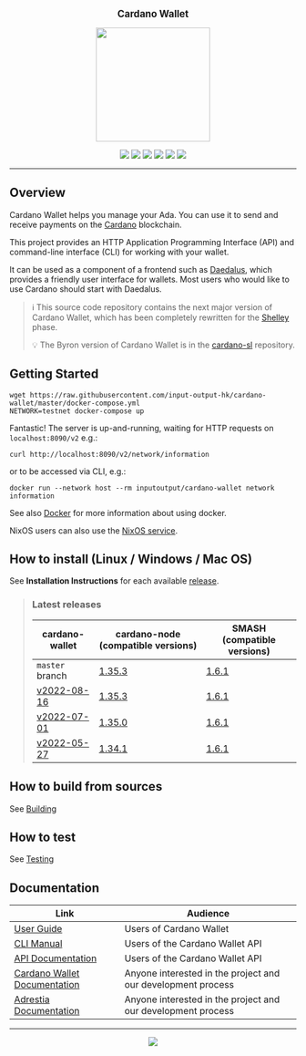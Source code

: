 <p align="center">
  <big><strong>Cardano Wallet</strong></big>
</p>

<p align="center">
  <img width="200" src=".github/images/cardano-logo.png"/>
</p>

<p align="center">
  <a href="https://github.com/input-output-hk/cardano-wallet/releases"><img src="https://img.shields.io/github/release-pre/input-output-hk/cardano-wallet.svg?style=for-the-badge" /></a>
  <a href="https://buildkite.com/input-output-hk/cardano-wallet"><img src="https://img.shields.io/buildkite/7ea3dac7a16f066d8dfc8f426a9a9f7a2131e899cd96c444cf/master?label=BUILD&style=for-the-badge"/></a>
  <a href="https://buildkite.com/input-output-hk/cardano-wallet-nightly"><img src="https://img.shields.io/buildkite/59ea9363b8526e867005ca8839db47715bc5f661f36e490143/master?label=BENCHMARK&style=for-the-badge" /></a>
  <a href="https://github.com/input-output-hk/cardano-wallet/actions?query=workflow%3Awindows"><img src="https://img.shields.io/github/workflow/status/input-output-hk/cardano-wallet/windows?label=Windows&style=for-the-badge" /></a>
  <a href="https://hydra.iohk.io/jobset/Cardano/cardano-wallet#tabs-jobs"><img src="https://img.shields.io/endpoint?style=for-the-badge&url=https%3A%2F%2Fhydra.iohk.io%2Fjob%2FCardano%2Fcardano-wallet%2Frequired%2Fshield" /></a>
  <a href="https://github.com/input-output-hk/cardano-wallet/actions/workflows/publish.yml"><img src="https://img.shields.io/github/workflow/status/input-output-hk/cardano-wallet/Publish%20Docs?label=Docs&style=for-the-badge" /></a>

  <!--
  <a href="https://coveralls.io/github/input-output-hk/cardano-wallet?branch=HEAD"><img src="https://img.shields.io/coveralls/github/input-output-hk/cardano-wallet/HEAD?style=for-the-badge" /></a>
  -->
</p>

<hr/>

## Overview

Cardano Wallet helps you manage your Ada. You can use it to send and
receive payments on the [Cardano](https://www.cardano.org) blockchain.

This project provides an HTTP Application Programming Interface (API)
and command-line interface (CLI) for working with your wallet.

It can be used as a component of a frontend such as
[Daedalus](https://daedaluswallet.io), which provides a friendly user
interface for wallets. Most users who would like to use Cardano should
start with Daedalus.

> :information_source: This source code repository contains the next major version of Cardano
> Wallet, which has been completely rewritten for the
> [Shelley](https://roadmap.cardano.org/) phase.
>
> :bulb: The Byron version of Cardano Wallet is in the
> [cardano-sl](https://github.com/input-output-hk/cardano-sl)
> repository.

## Getting Started

```
wget https://raw.githubusercontent.com/input-output-hk/cardano-wallet/master/docker-compose.yml
NETWORK=testnet docker-compose up
```

Fantastic! The server is up-and-running, waiting for HTTP requests on `localhost:8090/v2` e.g.:

```
curl http://localhost:8090/v2/network/information
```

or to be accessed via CLI, e.g.:

```
docker run --network host --rm inputoutput/cardano-wallet network information
```

See also [Docker](https://input-output-hk.github.io/cardano-wallet/user-guide/Docker) for more information about using docker.

NixOS users can also use the [NixOS service](https://input-output-hk.github.io/cardano-wallet/user-guide/NixOS).

## How to install (Linux / Windows / Mac OS)

See **Installation Instructions** for each available [release](https://github.com/input-output-hk/cardano-wallet/releases).

> ### Latest releases
>
> | cardano-wallet | cardano-node (compatible versions) | SMASH (compatible versions)
> | --- | --- | ---
> | `master` branch | [1.35.3](https://github.com/input-output-hk/cardano-node/releases/tag/1.35.3) | [1.6.1](https://github.com/input-output-hk/smash/releases/tag/1.6.1)
> | [v2022-08-16](https://github.com/input-output-hk/cardano-wallet/releases/tag/v2022-08-16) | [1.35.3](https://github.com/input-output-hk/cardano-node/releases/tag/1.35.3) | [1.6.1](https://github.com/input-output-hk/smash/releases/tag/1.6.1)
> | [v2022-07-01](https://github.com/input-output-hk/cardano-wallet/releases/tag/v2022-07-01) | [1.35.0](https://github.com/input-output-hk/cardano-node/releases/tag/1.35.0) | [1.6.1](https://github.com/input-output-hk/smash/releases/tag/1.6.1)
> | [v2022-05-27](https://github.com/input-output-hk/cardano-wallet/releases/tag/v2022-05-27) | [1.34.1](https://github.com/input-output-hk/cardano-node/releases/tag/1.34.1) | [1.6.1](https://github.com/input-output-hk/smash/releases/tag/1.6.1)

## How to build from sources

See [Building](https://input-output-hk.github.io/cardano-wallet/developers/Building)

## How to test

See [Testing](https://input-output-hk.github.io/cardano-wallet/contributing/Testing)

## Documentation

| Link                                                                                               | Audience                                                     |
| ---                                                                                                | ---                                                          |
| [User Guide](https://input-output-hk.github.io/cardano-wallet/user-guide) | Users of Cardano Wallet                              |
| [CLI Manual](https://input-output-hk.github.io/cardano-wallet/user-guide/cli) | Users of the Cardano Wallet API                              |
| [API Documentation](https://input-output-hk.github.io/cardano-wallet/api/edge)                     | Users of the Cardano Wallet API                              |
| [Cardano Wallet Documentation](https://input-output-hk.github.io/cardano-wallet/)                                     | Anyone interested in the project and our development process |
| [Adrestia Documentation](https://input-output-hk.github.io/adrestia/)                                     | Anyone interested in the project and our development process |

<hr/>

<p align="center">
  <a href="https://github.com/input-output-hk/cardano-wallet/blob/master/LICENSE"><img src="https://img.shields.io/github/license/input-output-hk/cardano-wallet.svg?style=for-the-badge" /></a>
</p>
